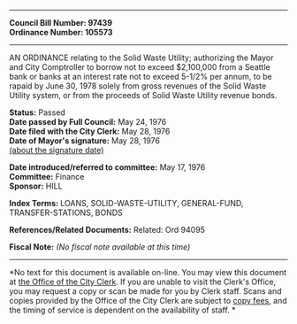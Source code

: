 * * * * *  
  
**Council Bill Number: [](#h0)[](#h2)97439**   
**Ordinance Number: 105573**  
  
* * * * *  
  
AN ORDINANCE relating to the Solid Waste Utility; authorizing the Mayor and City Comptroller to borrow not to exceed $2,100,000 from a Seattle bank or banks at an interest rate not to exceed 5-1/2% per annum, to be rapaid by June 30, 1978 solely from gross revenues of the Solid Waste Utility system, or from the proceeds of Solid Waste Utility revenue bonds.  
  
**Status:** Passed   
**Date passed by Full Council:** May 24, 1976   
**Date filed with the City Clerk:** May 28, 1976   
**Date of Mayor's signature:** May 28, 1976   
[(about the signature date)](/~public/approvaldate.htm)   
  
  
**Date introduced/referred to committee:** May 17, 1976   
**Committee:** Finance   
**Sponsor:** HILL   
  
**Index Terms:** LOANS, SOLID-WASTE-UTILITY, GENERAL-FUND, TRANSFER-STATIONS, BONDS  
  
**References/Related Documents:** Related: Ord 94095  
  
**Fiscal Note:** *(No fiscal note available at this time)*  
  
* * * * *  
  
*No text for this document is available on-line. You may view this document at [the Office of the City Clerk](http://www.seattle.gov/leg/clerk/contactUs.htm). If you are unable to visit the Clerk's Office, you may request a copy or scan be made for you by Clerk staff. Scans and copies provided by the Office of the City Clerk are subject to [copy fees](http://clerk.seattle.gov/~public/clerkfees.htm), and the timing of service is dependent on the availability of staff. *  
  
  
